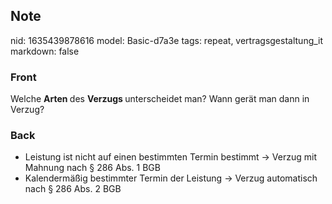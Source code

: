 ## Note
nid: 1635439878616
model: Basic-d7a3e
tags: repeat, vertragsgestaltung_it
markdown: false

### Front
Welche <b>Arten </b>des <b>Verzugs </b>unterscheidet man? Wann gerät man dann in Verzug?

### Back
<ul>
  <li>Leistung ist nicht auf einen bestimmten Termin bestimmt →
  Verzug mit Mahnung nach § 286 Abs. 1 BGB
  <li>Kalendermäßig bestimmter Termin der Leistung → Verzug
  automatisch nach § 286 Abs. 2 BGB
</ul>
